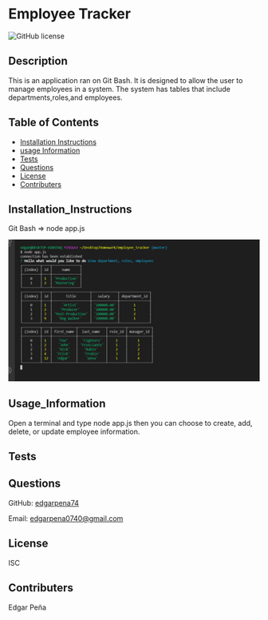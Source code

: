# Employee Tracker

![GitHub license](https://img.shields.io/badge/license-ISC-blue.svg)

## Description

This is an application ran on Git Bash. It is designed to allow the user to manage employees in a system. The system has tables that include departments,roles,and employees.

## Table of Contents

- [Installation Instructions](#Installation_Instructions)
- [usage Information](#Usage_Information)
- [Tests](#Tests)
- [Questions](#Questions)
- [License](#License)
- [Contributers](#contributers)

## Installation_Instructions

Git Bash => node app.js

![screenshot](Assets\screenshot.png)

## Usage_Information

Open a terminal and type node app.js then you can choose to create, add, delete, or update employee information.

## Tests

## Questions

GitHub: [edgarpena74](https://github.com/edgarpena74)

Email: edgarpena0740@gmail.com

## License

ISC

## Contributers

Edgar Peña
